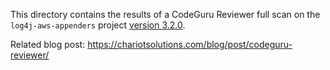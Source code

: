 This directory contains the results of a CodeGuru Reviewer full scan on the `log4j-aws-appenders` project
[version 3.2.0](https://github.com/kdgregory/log4j-aws-appenders/tree/3d54246ce7ba843592e400269bc99df3c9b3e978).

Related blog post: https://chariotsolutions.com/blog/post/codeguru-reviewer/
